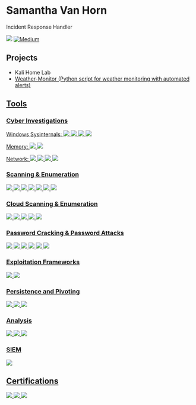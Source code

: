 # Samantha Van Horn
Incident Response Handler
<div> <a href="https://www.linkedin.com/in/samantha-van-horn/"><img src="https://img.shields.io/badge/-LinkedIn-0072b1?&style=for-the-badge&logo=linkedin&logoColor=white" /></a>
  <a href="https://medium.com/@tanya35vanhorn" target="_blank" rel="noopener noreferrer">
    <img src="https://img.shields.io/badge/-Medium-00ab6c?&style=for-the-badge&logo=medium&logoColor=white" alt="Medium" />
  </a>
</div>

## Projects
- Kali Home Lab
- <a href="https://github.com/tanyavh/Weather-Monitor"> Weather-Monitor (Python script for weather monitoring with automated alerts)
  
## Tools
### Cyber Investigations

Windows Sysinternals:
<img src="https://img.shields.io/badge/-Autoruns-0078D7?&style=for-the-badge&logo=windows&logoColor=white" /> 
<img src="https://img.shields.io/badge/-Procmon-0078D7?&style=for-the-badge&logo=windows&logoColor=white" /> 
<img src="https://img.shields.io/badge/-Sysmon-0078D7?&style=for-the-badge&logo=windows&logoColor=white" />
<img src="https://img.shields.io/badge/-Procdump-0078D7?&style=for-the-badge&logo=windows&logoColor=white" />

Memory: 
<img src="https://img.shields.io/badge/-WinPmem-0078D7?&style=for-the-badge&logo=windows&logoColor=white" /> 
<img src="https://img.shields.io/badge/-Volatility-444444?&style=for-the-badge&logo=python&logoColor=white" />
</div>
<div>Network: 
<img src="https://img.shields.io/badge/-Tcpdump-262626?&style=for-the-badge&logo=linux&logoColor=white" /> 
<img src="https://img.shields.io/badge/-Windump-0078D7?&style=for-the-badge&logo=windows&logoColor=white" /> 
<img src="https://img.shields.io/badge/-Wireshark-1679A7?&style=for-the-badge&logo=Wireshark&logoColor=white" /> 
<img src="https://img.shields.io/badge/-Squid%20Web%20Proxy-003366?&style=for-the-badge&logo=squid&logoColor=white" />
</div>

### Scanning & Enumeration
<div>
<img src="https://img.shields.io/badge/-Nmap-004D7F?&style=for-the-badge&logo=Nmap&logoColor=white" /> 
<img src="https://img.shields.io/badge/-Masscan-000000?&style=for-the-badge&logo=terminal&logoColor=white" /> 
<img src="https://img.shields.io/badge/-SMBeagle-5A3E85?&style=for-the-badge&logo=search&logoColor=white" />
<img src="https://img.shields.io/badge/-Smbclient-0C6BA0?&style=for-the-badge&logo=files&logoColor=white" /> 
<img src="https://img.shields.io/badge/-Sqlmap-AA0000?&style=for-the-badge&logo=database&logoColor=white" />
<img src="https://img.shields.io/badge/-Netcat-033C3C?&style=for-the-badge&logo=gnubash&logoColor=white" />
<img src="https://img.shields.io/badge/-Ffuf-222222?&style=for-the-badge&logo=flash&logoColor=white" />

### Cloud Scanning & Enumeration 
<img src="https://img.shields.io/badge/-Basic%20Blob%20Finder-6A1B9A?&style=for-the-badge&logoColor=white" />
<img src="https://img.shields.io/badge/-Bucket%20Finder-FF6F00?&style=for-the-badge&logo=amazonaws&logoColor=white" />
<img src="https://img.shields.io/badge/-GCPBucketFinder-4285F4?&style=for-the-badge&logo=googlecloud&logoColor=white" />
<img src="https://img.shields.io/badge/-CloupMapper-4B0082?&style=for-the-badge" />
<img src="https://img.shields.io/badge/-ScoutSuite-1F2937?&style=for-the-badge" />
</div>

### Password Cracking & Password Attacks 
<div>
<img src="https://img.shields.io/badge/-hashcat-FF6C37?&style=for-the-badge&logo=hashnode&logoColor=white" />
<img src="https://img.shields.io/badge/-Legba-0052CC?&style=for-the-badge&logo=python&logoColor=white" />
<img src="https://img.shields.io/badge/-MSOLSpray-0078D7?&style=for-the-badge&logo=microsoftazure&logoColor=white" />
<img src="https://img.shields.io/badge/-FireProx-FF6F00?&style=for-the-badge&logo=amazonaws&logoColor=white" />
<img src="https://img.shields.io/badge/-MFASweep-0078D7?&style=for-the-badge&logo=microsoftazure&logoColor=white" />
<img src="https://img.shields.io/badge/-Mimikatz-FF6600?&style=for-the-badge&logo=windows&logoColor=white" />
</div>

### Exploitation Frameworks
<div>
<img src="https://img.shields.io/badge/-BeEF-000000?&style=for-the-badge&logo=beef&logoColor=white" />
<img src="https://img.shields.io/badge/-Metasploit-6F2C91?&style=for-the-badge&logo=metasploit&logoColor=white" />
</div>

### Persistence and Pivoting
<div>
<img src="https://img.shields.io/badge/-Netcat-Backdoor033C3C?&style=for-the-badge&logo=gnubash&logoColor=white" />
<img src="https://img.shields.io/badge/-Metasploit%20ROUTE-6F2C91?&style=for-the-badge&logo=metasploit&logoColor=white" />
<img src="https://img.shields.io/badge/-SSH%20Pivoting-6E5494?&style=for-the-badge&logo=ssh&logoColor=white" />
</div>

### Analysis 
<div><img src="https://img.shields.io/badge/-Hayabusa-333333?&style=for-the-badge&logo=python&logoColor=white" />
<img src="https://img.shields.io/badge/-RITA-333333?&style=for-the-badge&logo=python&logoColor=white" />
<img src="https://img.shields.io/badge/-Zeek-777BB4?&style=for-the-badge&logo=Zeek&logoColor=white" />
</div>

### SIEM
<div>
<img src="https://img.shields.io/badge/-Splunk-000000?&style=for-the-badge&logo=Splunk&logoColor=white" />
</div>

## Certifications
<div>
<img src="https://img.shields.io/badge/-GFACT-5A7184?&style=for-the-badge&labelColor=5A7184&color=FFD700" />
<img src="https://img.shields.io/badge/-GSEC-5A7184?&style=for-the-badge&labelColor=5A7184&color=FFD700" />
<img src="https://img.shields.io/badge/-GCIH-5A7184?&style=for-the-badge&labelColor=5A7184&color=FFD700" />
</div>

